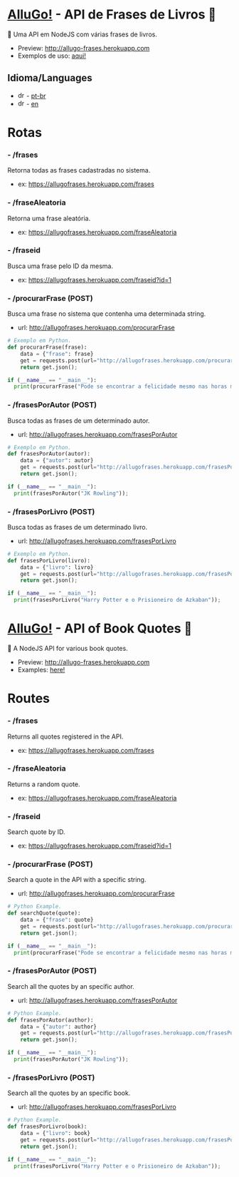 # <a href="http://instagram.com/allugo_app">AlluGo!</a> - API de Frases de Livros :book:
:pencil: Uma API em NodeJS com várias frases de livros.
- Preview: <a href="http://allugo-frases.herokuapp.com">http://allugo-frases.herokuapp.com</a>
- Exemplos de uso: <a href="https://github.com/allugo/Frases-Livros-API/tree/master/exemplos">aqui!</a>

## Idioma/Languages
- <img src="https://github.com/google/region-flags/blob/gh-pages/png/BR.png" alt="drawing" width="15"/> - [pt-br](#rotas)
- <img src="https://github.com/google/region-flags/blob/gh-pages/png/US.png" alt="drawing" width="15"/> - [en](#routes)

# Rotas

### - /frases
  Retorna todas as frases cadastradas no sistema.
  - ex: <a href="https://allugofrases.herokuapp.com/frases">https://allugofrases.herokuapp.com/frases</a>

### - /fraseAleatoria
  Retorna uma frase aleatória.
  - ex: <a href="https://allugofrases.herokuapp.com/fraseAleatoria">https://allugofrases.herokuapp.com/fraseAleatoria</a>

### - /fraseid
  Busca uma frase pelo ID da mesma.
  - ex: <a href="https://allugofrases.herokuapp.com/fraseid?id=1">https://allugofrases.herokuapp.com/fraseid?id=1</a>
  
### - /procurarFrase (POST)
  Busca uma frase no sistema que contenha uma determinada string.
  - url: <a href="javascript:void(0)">http://allugofrases.herokuapp.com/procurarFrase</a>
```py
# Exemplo em Python.
def procurarFrase(frase):
    data = {"frase": frase}
    get = requests.post(url="http://allugofrases.herokuapp.com/procurarFrase", json=data, headers={'Content-Type': "application/json", 'Accept': "application/json"});
    return get.json();

if (__name__ == "__main__"):
  print(procurarFrase("Pode se encontrar a felicidade mesmo nas horas mais sombrias"));
```

### - /frasesPorAutor (POST)
  Busca todas as frases de um determinado autor.
  - url: <a href="javascript:void(0)">http://allugofrases.herokuapp.com/frasesPorAutor</a>
```py
# Exemplo em Python.
def frasesPorAutor(autor):
    data = {"autor": autor}
    get = requests.post(url="http://allugofrases.herokuapp.com/frasesPorAutor", json=data, headers={'Content-Type': "application/json", 'Accept': "application/json"});
    return get.json();

if (__name__ == "__main__"):
  print(frasesPorAutor("JK Rowling"));
```

### - /frasesPorLivro (POST)
  Busca todas as frases de um determinado livro.
  - url: <a href="javascript:void(0)">http://allugofrases.herokuapp.com/frasesPorLivro</a>
```py
# Exemplo em Python.
def frasesPorLivro(livro):
    data = {"livro": livro}
    get = requests.post(url="http://allugofrases.herokuapp.com/frasesPorLivro", json=data, headers={'Content-Type': "application/json", 'Accept': "application/json"});
    return get.json();

if (__name__ == "__main__"):
  print(frasesPorLivro("Harry Potter e o Prisioneiro de Azkaban"));
```

# <a href="http://instagram.com/allugo_app">AlluGo!</a> - API of Book Quotes :book:
:pencil: A NodeJS API for various book quotes.
- Preview: <a href="http://allugo-frases.herokuapp.com">http://allugo-frases.herokuapp.com</a>
- Examples: <a href="https://github.com/allugo/Frases-Livros-API/tree/master/exemplos">here!</a>


# Routes

### - /frases
  Returns all quotes registered in the API.
  - ex: <a href="https://allugofrases.herokuapp.com/frases">https://allugofrases.herokuapp.com/frases</a>

### - /fraseAleatoria
  Returns a random quote.
  - ex: <a href="https://allugofrases.herokuapp.com/fraseAleatoria">https://allugofrases.herokuapp.com/fraseAleatoria</a>

### - /fraseid
  Search quote by ID.
  - ex: <a href="https://allugofrases.herokuapp.com/fraseid?id=1">https://allugofrases.herokuapp.com/fraseid?id=1</a>
  
### - /procurarFrase (POST)
  Search a quote in the API with a specific string.
  - url: <a href="javascript:void(0)">http://allugofrases.herokuapp.com/procurarFrase</a>
```py
# Python Example.
def searchQuote(quote):
    data = {"frase": quote}
    get = requests.post(url="http://allugofrases.herokuapp.com/procurarFrase", json=data, headers={'Content-Type': "application/json", 'Accept': "application/json"});
    return get.json();

if (__name__ == "__main__"):
  print(procurarFrase("Pode se encontrar a felicidade mesmo nas horas mais sombrias"));
```

### - /frasesPorAutor (POST)
  Search all the quotes by an specific author.
  - url: <a href="javascript:void(0)">http://allugofrases.herokuapp.com/frasesPorAutor</a>
```py
# Python Example.
def frasesPorAutor(author):
    data = {"autor": author}
    get = requests.post(url="http://allugofrases.herokuapp.com/frasesPorAutor", json=data, headers={'Content-Type': "application/json", 'Accept': "application/json"});
    return get.json();

if (__name__ == "__main__"):
  print(frasesPorAutor("JK Rowling"));
```

### - /frasesPorLivro (POST)
  Search all the quotes by an specific book.
  - url: <a href="javascript:void(0)">http://allugofrases.herokuapp.com/frasesPorLivro</a>
```py
# Python Example.
def frasesPorLivro(book):
    data = {"livro": book}
    get = requests.post(url="http://allugofrases.herokuapp.com/frasesPorLivro", json=data, headers={'Content-Type': "application/json", 'Accept': "application/json"});
    return get.json();

if (__name__ == "__main__"):
  print(frasesPorLivro("Harry Potter e o Prisioneiro de Azkaban"));
```
